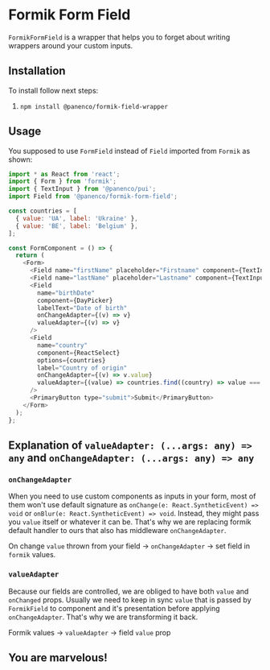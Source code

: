 # Formik Form Field

`FormikFormField` is a wrapper that helps you to forget about writing wrappers around your custom inputs.

## Installation

To install follow next steps:

1. `npm install @panenco/formik-field-wrapper`

## Usage

You supposed to use `FormField` instead of `Field` imported from `Formik` as shown:

```javascript
import * as React from 'react';
import { Form } from 'formik';
import { TextInput } from '@panenco/pui';
import Field from '@panenco/formik-form-field';

const countries = [
  { value: 'UA', label: 'Ukraine' },
  { value: 'BE', label: 'Belgium' },
];

const FormComponent = () => {
  return (
    <Form>
      <Field name="firstName" placeholder="Firstname" component={TextInput} />
      <Field name="lastName" placeholder="Lastname" component={TextInput} />
      <Field
        name="birthDate"
        component={DayPicker}
        labelText="Date of birth"
        onChangeAdapter={(v) => v}
        valueAdapter={(v) => v}
      />
      <Field
        name="country"
        component={ReactSelect}
        options={countries}
        label="Country of origin"
        onChangeAdapter={(v) => v.value}
        valueAdapter={(value) => countries.find((country) => value === country.value)}
      />
      <PrimaryButton type="submit">Submit</PrimaryButton>
    </Form>
  );
};
```

## Explanation of `valueAdapter: (...args: any) => any` and `onChangeAdapter: (...args: any) => any`

### `onChangeAdapter`

When you need to use custom components as inputs in your form, most of them won't use default signature as `onChange(e: React.SyntheticEvent) => void` or `onBlur(e: React.SyntheticEvent) => void`. Instead, they might pass you `value` itself or whatever it can be. That's why we are replacing formik default handler to ours that also has middleware `onChangeAdapter`.

On change `value` thrown from your field -> `onChangeAdapter` -> set field in `formik` values.

### `valueAdapter`

Because our fields are controlled, we are obliged to have both `value` and `onChanged` props. Usually we need to keep in sync `value` that is passed by `FormikField` to component and it's presentation before applying `onChangeAdapter`. That's why we are transforming it back.

Formik values -> `valueAdapter` -> field `value` prop

## You are marvelous!
